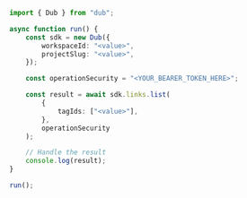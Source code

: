 <!-- Start SDK Example Usage [usage] -->
```typescript
import { Dub } from "dub";

async function run() {
    const sdk = new Dub({
        workspaceId: "<value>",
        projectSlug: "<value>",
    });

    const operationSecurity = "<YOUR_BEARER_TOKEN_HERE>";

    const result = await sdk.links.list(
        {
            tagIds: ["<value>"],
        },
        operationSecurity
    );

    // Handle the result
    console.log(result);
}

run();

```
<!-- End SDK Example Usage [usage] -->